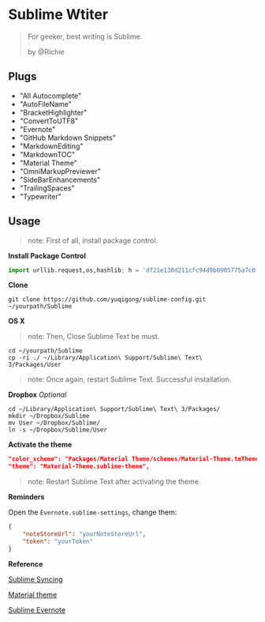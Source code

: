 # Sublime Wtiter

> For geeker, best writing is Sublime.
>
> by @Richie

## Plugs

- "All Autocomplete"
- "AutoFileName"
- "BracketHighlighter"
- "ConvertToUTF8"
- "Evernote"
- "GitHub Markdown Snippets"
- "MarkdownEditing"
- "MarkdownTOC"
- "Material Theme"
- "OmniMarkupPreviewer"
- "SideBarEnhancements"
- "TrailingSpaces"
- "Typewriter"

## Usage

> note: First of all, install package control.

**Install Package Control**

```python
import urllib.request,os,hashlib; h = 'df21e130d211cfc94d9b0905775a7c0f' + '1e3d39e33b79698005270310898eea76'; pf = 'Package Control.sublime-package'; ipp = sublime.installed_packages_path(); urllib.request.install_opener( urllib.request.build_opener( urllib.request.ProxyHandler()) ); by = urllib.request.urlopen( 'http://packagecontrol.io/' + pf.replace(' ', '%20')).read(); dh = hashlib.sha256(by).hexdigest(); print('Error validating download (got %s instead of %s), please try manual install' % (dh, h)) if dh != h else open(os.path.join( ipp, pf), 'wb' ).write(by)
```

**Clone**

`git clone https://github.com/yuqigong/sublime-config.git ~/yourpath/Sublime`

**OS X**

> note: Then, Close Sublime Text be must.

```Shell
cd ~/yourpath/Sublime
cp -ri ./ ~/Library/Application\ Support/Sublime\ Text\ 3/Packages/User
```

> note: Once again, restart Sublime Text. Successful installation.

**Dropbox** *Optional*

```Shell
cd ~/Library/Application\ Support/Sublime\ Text\ 3/Packages/
mkdir ~/Dropbox/Sublime
mv User ~/Dropbox/Sublime/
ln -s ~/Dropbox/Sublime/User
```

**Activate the theme**

```json
"color_scheme": "Packages/Material Theme/schemes/Material-Theme.tmTheme",
"theme": "Material-Theme.sublime-theme",
```

> note: Restart Sublime Text after activating the theme.

**Reminders**

Open the `Evernote.sublime-settings`, change them:

```json
{
    "noteStoreUrl": "yourNoteStoreUrl",
    "token": "yourToken"
}
```

**Reference**

[Sublime Syncing](https://packagecontrol.io/docs/syncing)

[Material theme](https://github.com/equinusocio/material-theme#activate-the-theme)

[Sublime Evernote](https://github.com/bordaigorl/sublime-evernote#first-use)
